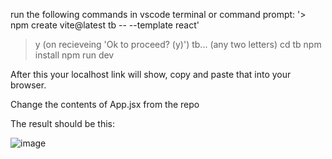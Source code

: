 run the following commands in vscode terminal or command prompt:
'> npm create vite@latest tb -- --template react'
> y  (on recieveing 'Ok to proceed? (y)')
> tb... (any two letters)
> cd tb
> npm install
> npm run dev

After this your localhost link will show, copy and paste that into your browser. 

Change the contents of App.jsx from the repo

The result should be this:

![image](https://github.com/swarnima000/Time-application/assets/94740944/969e0ff1-e655-49c0-80d6-501697811eec)
